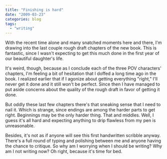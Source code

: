 ```yaml
---
title: "Finishing is hard"
date: "2009-03-23"
categories: blog
tags:
  - "writing"
---
```


With the recent time alone and many snatched moments here and there, I'm drawing into the last couple rough draft chapters of the new book. This is fantastic, since I wasn't expecting to get this much done in the first year of our beautiful daughter's life.

It's weird, though, because as I conclude each of the three POV characters' chapters, I'm feeling a bit of hesitation that I doffed a long time ago in the book. I realized earlier that if I agonize about getting everything "right," I'll never get it done and it still won't be perfect. Since then I have managed to put aside concerns about the quality of the rough draft in favor of getting it done.

But oddly these last few chapters there's that sneaking sense that I need to nail it. Which is strange, since endings are among the harder parts to get right. Beginnings may be the only harder thing. That and middles. Well, I guess it's all hard and expecting anything to drip flawless from my pen is unreasonable.

Besides, it's not as if anyone will see this first handwritten scribble anyway. There's a full round of typing and polishing between me and anyone having the chance to critique. So why am I worrying when I should be writing? Why am I not writing now? Oh right, because it's time for bed.

